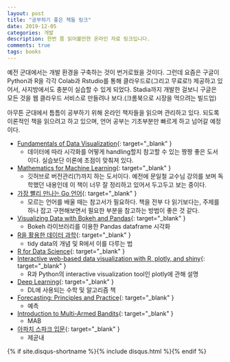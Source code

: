 ```yaml
---
layout: post
title: "공부하기 좋은 책들 링크"
date: 2019-12-05
categories: 개발
description: 한번 쯤 읽어볼만한 온라인 자료 링크입니다.
comments: true
tags: books
---
```


예전 군대에서는 개발 환경을 구축하는 것이 번거로웠을 것이다. 그런데 요즘은 구글이 Python과 R을 각각 Colab과 Rstudio를 통해 클라우드로(그리고 무료로!) 제공하고 있어서, 사지방에서도 충분이 실습할 수 있게 되었다. Stadia까지 개발한 걸보니 구글은 모든 것을 웹 클라우드 서비스로 만들려나 보다.(크롬북으로 시장을 먹으려는 빌드업)

아무튼 군대에서 틈틈이 공부하기 위해 온라인 책자들을 읽으며 관리하고 있다. 되도록 이론적인 책을 읽으려고 하고 있으며, 언어 공부는 기초부분만 빠르게 하고 넘어갈 예정이다.

- [Fundamentals of Data Visualization](https://serialmentor.com/dataviz){: target="_blank" }
  - 데이터에 따라 시각화를 어떻게 handling할지 참고할 수 있는 짱짱 좋은 도서이다. 실습보단 이론에 초점이 맞춰져 있다.
- [Mathematics for Machine Learning](https://mml-book.github.io){: target="_blank" }
  - 깃허브로 버전관리(?)까지 하는 도서이다. 예전에 문일철 교수님 강의를 보며 독학했던 내용인데 이 책이 너무 잘 정리하고 있어서 두고두고 보는 중이다.
- [가장 빨리 만나는 Go 언어](http://pyrasis.com/go.html){: target="_blank" }
  - 모르는 언어를 배울 때는 참고서가 필요하다. 책을 전부 다 읽기보다는, 주제를 하나 잡고 구현해보면서 필요한 부분을 참고하는 방법이 좋은 것 같다.
- [Visualizing Data with Bokeh and Pandas](https://programminghistorian.org/en/lessons/visualizing-with-bokeh){: target="_blank" }
  - Bokeh 라이브러리를 이용한 Pandas dataframe 시각화
- [R을 활용한 데이터 과학](https://sulgik.github.io/r4ds){: target="_blank" }
  - tidy data의 개념 및 R에서 이를 다루는 법
- [R for Data Science](https://r4ds.had.co.nz){: target="_blank" }
- [Interactive web-based data visualization with R, plotly, and shiny](https://plotly-r.com/index.html){: target="_blank" }
  - R과 Python의 interactive visualization tool인 plotly에 관해 설명
- [Deep Learning](http://www.deeplearningbook.org){: target="_blank" }
  - DL에 사용되는 수학 및 알고리즘 책
- [Forecasting: Principles and Practice](https://otexts.com/fppkr/){: target="_blank" }
  - 예측 
- [Introduction to Multi-Armed Bandits](https://arxiv.org/pdf/1904.07272.pdf?fbclid=IwAR32e-DUeDS7MYQwaxQqu7d1z7uVS2HJDkONhrIPBTxGP9ZGzUvJqXpH24s){: target="_blank" }
  - MAB
- [아파치 스파크 입문](https://fliphtml5.com/hkuy/durs/basic){: target="_blank" }
  - 제곧내
  
{% if site.disqus-shortname %}{% include disqus.html %}{% endif %}
